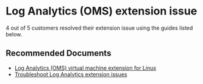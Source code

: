 <properties
	pageTitle="Log Analytics (OMS) extension issue"
	description="Log Analytics (OMS) extension issue"
	service="microsoft.compute"
	resource="virtualmachines"
	authors="ScottAzure"
	authoralias="scotro"
	displayOrder=""
	selfHelpType="generic"
	supportTopicIds="32628273"
	resourceTags=""
	productPesIds="15571, 15797, 16454"
	cloudEnvironments="public"
/>

# Log Analytics (OMS) extension issue

4 out of 5 customers resolved their extension issue using the guides listed below.<br>

## **Recommended Documents**

* [Log Analytics (OMS) virtual machine extension for Linux](https://docs.microsoft.com/azure/virtual-machines/extensions/oms-linux)
* [Troubleshoot Log Analytics extension issues](https://docs.microsoft.com/azure/virtual-machines/extensions/oms-linux#troubleshoot-and-support)
